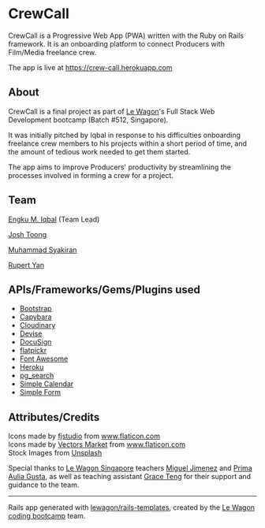 # CrewCall

CrewCall is a Progressive Web App (PWA) written with the Ruby on Rails framework. It is an onboarding platform to connect Producers with Film/Media freelance crew.

The app is live at https://crew-call.herokuapp.com

## About

CrewCall is a final project as part of [Le Wagon](https://github.com/lewagon)'s Full Stack Web Development bootcamp (Batch #512, Singapore).

It was initially pitched by Iqbal in response to his difficulties onboarding freelance crew members to his projects within a short period of time, and the amount of tedious work needed to get them started.

The app aims to improve Producers' productivity by streamlining the processes involved in forming a crew for a project.

## Team

[Engku M. Iqbal](https://github.com/emiqbal) (Team Lead)

[Josh Toong](https://github.com/JToong)

[Muhammad Syakiran](https://github.com/Syakiran97)

[Rupert Yan](https://github.com/Rupertyan)

## APIs/Frameworks/Gems/Plugins used

- [Bootstrap](https://github.com/twbs/bootstrap)
- [Capybara](https://github.com/teamcapybara/capybara)
- [Cloudinary](https://github.com/cloudinary/cloudinary_gem)
- [Devise](https://github.com/heartcombo/devise)
- [DocuSign](https://github.com/docusign/docusign-ruby-client)
- [flatpickr](https://github.com/flatpickr/flatpickr)
- [Font Awesome](https://github.com/FortAwesome/Font-Awesome)
- [Heroku](https://github.com/heroku/heroku-buildpack-ruby)
- [pg_search](https://github.com/Casecommons/pg_search)
- [Simple Calendar](https://github.com/excid3/simple_calendar)
- [Simple Form](https://github.com/heartcombo/simple_form)

## Attributes/Credits

<div>Icons made by <a href="https://www.flaticon.com/free-icon/film_1101762?related_item_id=1101793&term=film" title="fjstudio">fjstudio</a> from <a href="https://www.flaticon.com/" title="Flaticon">www.flaticon.com</a></div>

<div>Icons made by <a href="https://www.flaticon.com/authors/vectors-market" title="Vectors Market">Vectors Market</a> from <a href="https://www.flaticon.com/" title="Flaticon">www.flaticon.com</a></div>

<div>
Stock Images from <a href="https://unsplash.com/" title="Unsplash">Unsplash</a>
</div>

Special thanks to [Le Wagon Singapore](https://www.lewagon.com/singapore) teachers [Miguel Jimenez](https://github.com/libsyz) and [Prima Aulia Gusta](https://github.com/primaulia), as well as teaching assistant [Grace Teng](https://github.com/pelicularities) for their support and guidance to the team.

------------

Rails app generated with [lewagon/rails-templates](https://github.com/lewagon/rails-templates), created by the [Le Wagon coding bootcamp](https://www.lewagon.com) team.

